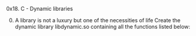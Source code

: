 0x18. C - Dynamic libraries

0. A library is not a luxury but one of the necessities of life
Create the dynamic library libdynamic.so containing all the functions listed below:
